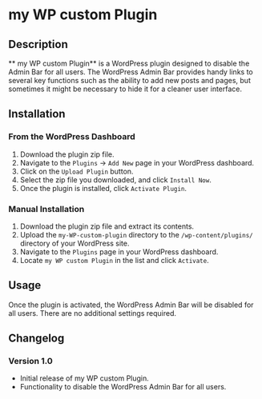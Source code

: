 # my WP custom Plugin

## Description

** my WP custom Plugin** is a WordPress plugin designed to disable the Admin Bar for all users. The WordPress Admin Bar provides handy links to several key functions such as the ability to add new posts and pages, but sometimes it might be necessary to hide it for a cleaner user interface.

## Installation

### From the WordPress Dashboard

1. Download the plugin zip file.
2. Navigate to the `Plugins` -> `Add New` page in your WordPress dashboard.
3. Click on the `Upload Plugin` button.
4. Select the zip file you downloaded, and click `Install Now`.
5. Once the plugin is installed, click `Activate Plugin`.

### Manual Installation

1. Download the plugin zip file and extract its contents.
2. Upload the `my-WP-custom-plugin` directory to the `/wp-content/plugins/` directory of your WordPress site.
3. Navigate to the `Plugins` page in your WordPress dashboard.
4. Locate `my WP custom Plugin` in the list and click `Activate`.

## Usage

Once the plugin is activated, the WordPress Admin Bar will be disabled for all users. There are no additional settings required.


## Changelog

### Version 1.0

- Initial release of my WP custom Plugin.
- Functionality to disable the WordPress Admin Bar for all users.
